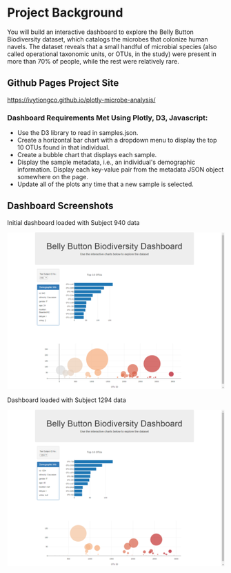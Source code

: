 # Project Background

You will build an interactive dashboard to explore the Belly Button Biodiversity dataset, which catalogs the microbes that colonize human navels. The dataset reveals that a small handful of microbial species (also called operational taxonomic units, or OTUs, in the study) were present in more than 70% of people, while the rest were relatively rare.

## Github Pages Project Site

https://ivytiongco.github.io/plotly-microbe-analysis/

### Dashboard Requirements Met Using Plotly, D3, Javascript:

* Use the D3 library to read in samples.json.
* Create a horizontal bar chart with a dropdown menu to display the top 10 OTUs found in that individual.
* Create a bubble chart that displays each sample.
* Display the sample metadata, i.e., an individual's demographic information. Display each key-value pair from the metadata JSON object somewhere on the page.
* Update all of the plots any time that a new sample is selected.

## Dashboard Screenshots

Initial dashboard loaded with Subject 940 data

![](screenshots/screenshot940.png)

Dashboard loaded with Subject 1294 data

![](screenshots/screenshot1294.png)

